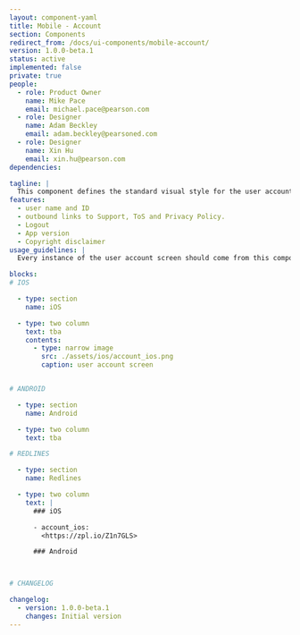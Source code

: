 ```yaml
---
layout: component-yaml
title: Mobile - Account
section: Components
redirect_from: /docs/ui-components/mobile-account/
version: 1.0.0-beta.1
status: active
implemented: false
private: true
people:
  - role: Product Owner
    name: Mike Pace
    email: michael.pace@pearson.com
  - role: Designer
    name: Adam Beckley
    email: adam.beckley@pearsoned.com
  - role: Designer
    name: Xin Hu
    email: xin.hu@pearson.com
dependencies:

tagline: |
  This component defines the standard visual style for the user account screen.
features:
  - user name and ID
  - outbound links to Support, ToS and Privacy Policy.
  - Logout
  - App version
  - Copyright disclaimer
usage_guidelines: |
  Every instance of the user account screen should come from this component.

blocks:
# IOS

  - type: section
    name: iOS

  - type: two column
    text: tba
    contents:
      - type: narrow image
        src: ./assets/ios/account_ios.png
        caption: user account screen


# ANDROID

  - type: section
    name: Android

  - type: two column
    text: tba

# REDLINES

  - type: section
    name: Redlines

  - type: two column
    text: |
      ### iOS

      - account_ios:
        <https://zpl.io/Z1n7GLS>

      ### Android



# CHANGELOG  

changelog:
  - version: 1.0.0-beta.1
    changes: Initial version
---
```

